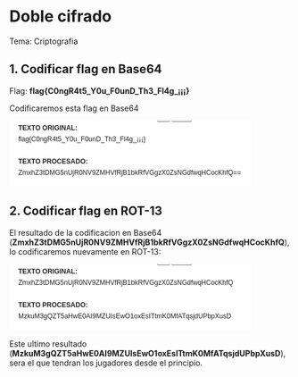 # Doble cifrado
Tema: Criptografia

## 1. Codificar flag en Base64

Flag: **flag{C0ngR4t5_Y0u_F0unD_Th3_Fl4g_¡¡¡}**

Codificaremos esta flag en Base64

![Base64](/img/reto1_1.png)

## 2. Codificar flag en ROT-13

El resultado de la codificacion en Base64 (**ZmxhZ3tDMG5nUjR0NV9ZMHVfRjB1bkRfVGgzX0ZsNGdfwqHCocKhfQ**), lo codificaremos nuevamente en ROT-13:

![Base64](/img/reto1_2.png)

Este ultimo resultado (**MzkuM3gQZT5aHwE0AI9MZUIsEwO1oxEsITtmK0MfATqsjdUPbpXusD**), sera el que tendran los jugadores desde el principio.

